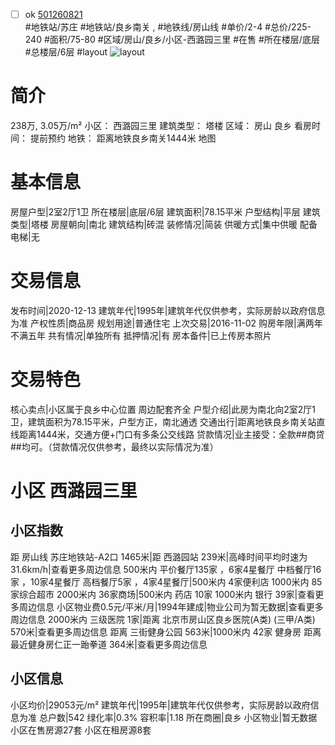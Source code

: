 - [ ] ok [501260821](https://bj.5i5j.com/ershoufang/501260821.html)  
 #地铁站/苏庄 #地铁站/良乡南关 ,  #地铁线/房山线
#单价/2-4 #总价/225-240 #面积/75-80   #区域/房山/良乡/小区-西潞园三里 #在售 #所在楼层/底层 #总楼层/6层 #layout 
![layout](https://res.5i5j.com/vr123/index.html?type=1&cid=1&hid=501260821&m=WoAiWoJia-8101038_68138532-0140-4f30-bd03-10ab45c6bf39&bid=8101038&title=良乡西潞园三里2室2厅.'&equipment=pc) 
# 简介 
 238万,  3.05万/m² 
小区： 西潞园三里
建筑类型： 塔楼
区域： 房山 良乡
看房时间： 提前预约
地铁： 距离地铁良乡南关1444米 地图
# 基本信息 
 房屋户型|2室2厅1卫
所在楼层|底层/6层
建筑面积|78.15平米
户型结构|平层
建筑类型|塔楼
房屋朝向|南北
建筑结构|砖混
装修情况|简装
供暖方式|集中供暖
配备电梯|无
# 交易信息 
 发布时间|2020-12-13
建筑年代|1995年|建筑年代仅供参考，实际房龄以政府信息为准
产权性质|商品房
规划用途|普通住宅
上次交易|2016-11-02
购房年限|满两年不满五年
共有情况|单独所有
抵押情况|有
房本备件|已上传房本照片
# 交易特色 
 核心卖点|小区属于良乡中心位置 周边配套齐全
户型介绍|此房为南北向2室2厅1卫，建筑面积为78.15平米，户型方正，南北通透
交通出行|距离地铁良乡南关站直线距离1444米，交通方便+门口有多条公交线路
贷款情况|业主接受：全款##商贷##均可。（贷款情况仅供参考，最终以实际情况为准）
# 小区 西潞园三里
## 小区指数 
 距 房山线 苏庄地铁站-A2口 1465米|距 西潞园站 239米|高峰时间平均时速为31.6km/h|查看更多周边信息
500米内 平价餐厅135家 ，6家4星餐厅
中档餐厅16家 ，10家4星餐厅
高档餐厅5家 ，4家4星餐厅|500米内 4家便利店
1000米内 85家综合超市
2000米内 36家商场|500米内 药店 10家
1000米内 银行 39家|查看更多周边信息
小区物业费0.5元/平米/月|1994年建成|物业公司为暂无数据|查看更多周边信息
2000米内 三级医院 1家|距离 北京市房山区良乡医院(A类) (三甲/A类) 570米|查看更多周边信息
距离 三街健身公园 563米|1000米内 42家 健身房
距离最近健身房仁正一跆拳道 364米|查看更多周边信息
## 小区信息 
 小区均价|29053元/m²
建筑年代|1995年|建筑年代仅供参考，实际房龄以政府信息为准
总户数|542
绿化率|0.3%
容积率|1.18
所在商圈|良乡
小区物业|暂无数据
小区在售房源27套
小区在租房源8套
